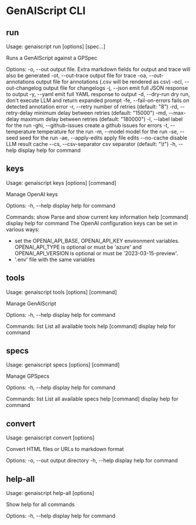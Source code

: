 # GenAIScript CLI

## run

Usage: genaiscript run [options] <tool> [spec...]

Runs a GenAIScript against a GPSpec

Options:
  -o, --out <string>               output file. Extra markdown fields for
                                   output and trace will also be generated
  -ot, --out-trace <string>        output file for trace
  -oa, --out-annotations <string>  output file for annotations (.csv will be
                                   rendered as csv)
  -ocl, --out-changelog <string>   output file for changelogs
  -j, --json                       emit full JSON response to output
  -y, --yaml                       emit full YAML response to output
  -d, --dry-run                    dry run, don't execute LLM and return
                                   expanded prompt
  -fe, --fail-on-errors            fails on detected annotation error
  -r, --retry <number>             number of retries (default: "8")
  -rd, --retry-delay <number>      minimum delay between retries (default:
                                   "15000")
  -md, --max-delay <number>        maximum delay between retries (default:
                                   "180000")
  -l, --label <string>             label for the run
  -ghi, --github-issues            create a github issues for errors
  -t, --temperature <number>       temperature for the run
  -m, --model <string>             model for the run
  -se, --seed <number>             seed for the run
  -ae, --apply-edits               apply file edits
  --no-cache                       disable LLM result cache
  --cs, --csv-separator <string>   csv separator (default: "\t")
  -h, --help                       display help for command

## keys

Usage: genaiscript keys [options] [command]

Manage OpenAI keys

Options:
  -h, --help      display help for command

Commands:
  show            Parse and show current key information
  help [command]  display help for command
The OpenAI configuration keys can be set in various ways:

-   set the OPENAI_API_BASE, OPENAI_API_KEY environment variables. OPENAI_API_TYPE is optional or must be 'azure' and OPENAI_API_VERSION is optional or must be '2023-03-15-preview'.
-   '.env' file with the same variables


## tools

Usage: genaiscript tools [options] [command]

Manage GenAIScript

Options:
  -h, --help      display help for command

Commands:
  list            List all available tools
  help [command]  display help for command

## specs

Usage: genaiscript specs [options] [command]

Manage GPSpecs

Options:
  -h, --help      display help for command

Commands:
  list            List all available specs
  help [command]  display help for command

## convert

Usage: genaiscript convert [options] <path>

Convert HTML files or URLs to markdown format

Options:
  -o, --out <string>  output directory
  -h, --help          display help for command

## help-all

Usage: genaiscript help-all [options]

Show help for all commands

Options:
  -h, --help  display help for command
